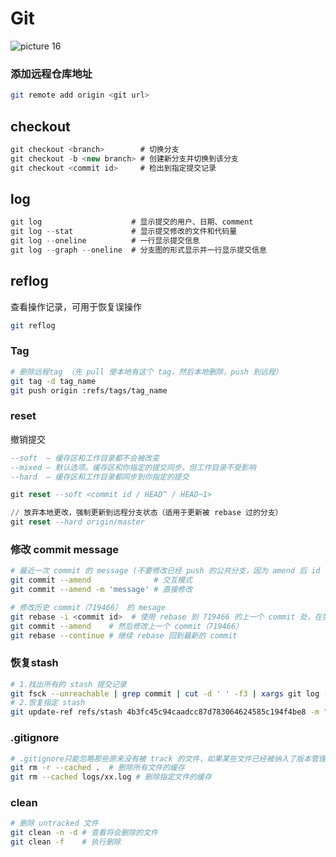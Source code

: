 # Git

![picture 16](../../images/35549c4ef2122a4530b1e36dd4cf76f0abe9029c97958dbc06c305a9f00b5c92.png)  

### 添加远程仓库地址

```bash
git remote add origin <git url>
```

## checkout

```jsx
git checkout <branch>        # 切换分支
git checkout -b <new branch> # 创建新分支并切换到该分支
git checkout <commit id>     # 检出到指定提交记录
```

## log

```jsx
git log                    # 显示提交的用户、日期、comment
git log --stat             # 显示提交修改的文件和代码量
git log --oneline          # 一行显示提交信息
git log --graph --oneline  # 分支图的形式显示并一行显示提交信息
```

## reflog

查看操作记录，可用于恢复误操作

```bash
git reflog
```

### Tag

```bash
# 删除远程tag （先 pull 使本地有这个 tag，然后本地删除，push 到远程）
git tag -d tag_name
git push origin :refs/tags/tag_name
```

### reset

撤销提交

```sql
--soft  – 缓存区和工作目录都不会被改变
--mixed – 默认选项。缓存区和你指定的提交同步，但工作目录不受影响
--hard  – 缓存区和工作目录都同步到你指定的提交

git reset --soft <commit id / HEAD^ / HEAD~1>

// 放弃本地更改，强制更新到远程分支状态（适用于更新被 rebase 过的分支）
git reset --hard origin/master
```

### 修改 commit message

```bash
# 最近一次 commit 的 message (不要修改已经 push 的公共分支，因为 amend 后 id 会变)
git commit --amend              # 交互模式
git commit --amend -m 'message' # 直接修改

# 修改历史 commit（719466） 的 mesage
git rebase -i <commit id>  # 使用 rebase 到 719466 的上一个 commit 处，在弹出文件中修改 719466 的 commit 为 edit，此时 rebase 到这里到时候会停下 
git commit --amend    # 然后修改上一个 commit（719466）
git rebase --continue # 继续 rebase 回到最新的 commit
```

### 恢复stash

```bash
# 1.找出所有的 stash 提交记录
git fsck --unreachable | grep commit | cut -d ' ' -f3 | xargs git log --merges --no-walk
# 2.恢复指定 stash
git update-ref refs/stash 4b3fc45c94caadcc87d783064624585c194f4be8 -m "My recovered stash"
```

### .gitignore

```bash
# .gitignore只能忽略那些原来没有被 track 的文件，如果某些文件已经被纳入了版本管理中，则修改 .gitignore 是无效的。解决方法是先把本地缓存删除，然后再提交。
git rm -r --cached .  # 删除所有文件的缓存
git rm --cached logs/xx.log # 删除指定文件的缓存
```

### clean

```bash
# 删除 untracked 文件
git clean -n -d # 查看将会删除的文件
git clean -f    # 执行删除
```